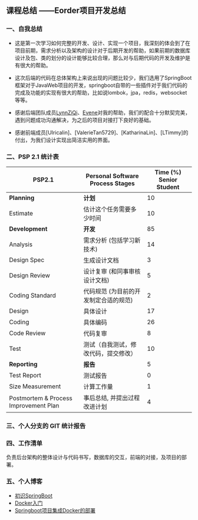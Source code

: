 ## 课程总结 ——Eorder项目开发总结

### 一、自我总结

- 这是第一次学习如何完整的开发、设计、实现一个项目，我深刻的体会到了在项目前期，需求分析以及架构的设计对于后期开发的帮助，如果前期的数据库设计及包、类的划分的设计能够比较合理，那么对与后期代码的开发及维护是有很大的帮助。

- 这次后端的代码在总体架构上来说出现的问题比较少，我们选用了SpringBoot框架对于JavaWeb项目的开发，springboot自带的一些插件对于我们代码的完成及功能的实现有很大的帮助，比如说lombok，jpa，redis，websocket等等。

- 感谢后端团队成员[LynnZiQi](https://github.com/LynnZiQi)、[Evene](https://github.com/Evene)对我的帮助，我们的配合十分默契完美，遇到问题成功沟通解决，为之后的项目对接打下良好的基础。

- 感谢前端成员[UIricalin]、[ValerieTan5729]、[KatharinaLin]、[LTimmy]的付出，为我们设计实现出简洁实用的界面。




### 二、PSP 2.1 统计表

PSP2.1       | Personal Software Process Stages| Time (%) Senior Student |
------------ | ------------------------------- | ----------------------- |
**Planning** | **计划** | 10|
Estimate  | 估计这个任务需要多少时间 | 10 |
**Development**  | **开发** |  85 |
Analysis   | 需求分析 (包括学习新技术) | 14 |
Design Spec| 生成设计文档 | 3 |
Design Review| 设计复审 (和同事审核设计文档)| 5 |
Coding Standard| 代码规范 (为目前的开发制定合适的规范)| 2 |
Design|具体设计| 17 |
Coding|具体编码| 26 |
Code Review| 代码复审| 8 |
Test|测试（自我测试，修改代码，提交修改）| 10 |
**Reporting** | **报告** | 5 |
Test Report | 测试报告 | 0 |
Size Measurement | 计算工作量 | 1 |
Postmortem & Process Improvement Plan| 事后总结, 并提出过程改进计划 | 4 |

### 三、个人分支的 GIT 统计报告



### 四、工作清单

负责后台架构的整体设计与代码书写，数据库的交互，前端的对接，及项目的部署。

### 五、个人博客

- [初识SpringBoot](https://south270.github.io/blog/2018/04/12/first-study-report/)
- [Docker入门](https://blog.csdn.net/south_l/article/details/80816007)
- [Springboot项目集成Docker的部署](https://blog.csdn.net/south_l/article/details/80821299)
